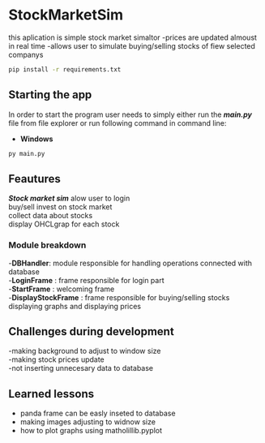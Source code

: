 # StockMarketSim
this aplication is simple stock market simaltor
-prices are updated almoust in real time 
-allows user to simulate buying/selling stocks of fiew selected companys

```bash
pip install -r requirements.txt
```

## Starting the app
In order to start the program user needs to simply either run the ***main.py*** file from file explorer or run following command in command line:

- **Windows**
```bash
py main.py
```

## Feautures
***Stock market sim***
alow user to login  
buy/sell invest on stock market  
collect data about stocks   
display OHCLgrap for each stock   

### Module breakdown
-**DBHandler**: module responsible for handling operations connected with database  
-**LoginFrame** : frame responsible for login part  
-**StartFrame** : welcoming frame  
-**DisplayStockFrame** : frame responsible for buying/selling stocks displaying graphs and displaying prices  

## Challenges during development
-making background to adjust to window size  
-making stock prices update  
-not inserting unnecesary data to database  

## Learned lessons
- panda frame can be easly inseted to database  
- making images adjusting to widnow size   
- how to  plot graphs using matholillib.pyplot  
